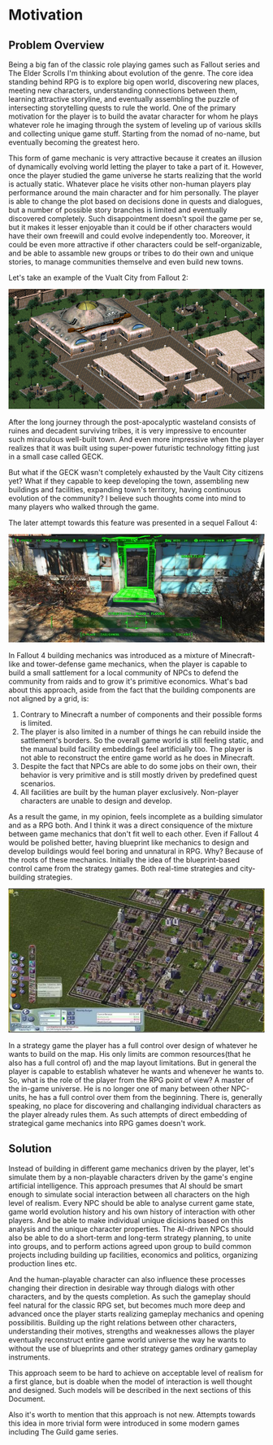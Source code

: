 # Motivation

## Problem Overview

Being a big fan of the classic role playing games such as Fallout series and The Elder Scrolls I'm thinking about evolution of the genre. The core idea standing behind RPG is to explore big open world, discovering new places, meeting new characters, understanding connections between them, learning attractive storyline, and eventually assembling the puzzle of intersecting storytelling quests to rule the world. One of the primary motivation for the player is to build the avatar character for whom he plays whatever role he imaging through the system of leveling up of various skills and collecting unique game stuff. Starting from the nomad of no-name, but eventually becoming the greatest hero.

This form of game mechanic is very attractive because it creates an illusion of dynamically evolving world letting the player to take a part of it. However, once the player studied the game universe he starts realizing that the world is actually static. Whatever place he visits other non-human players play performance around the main character and for him personally. The player is able to change the plot based on decisions done in quests and dialogues, but a number of possible story branches is limited and eventually discovered completely. Such disappointment doesn't spoil the game per se, but it makes it lesser enjoyable than it could be if other characters would have their own freewill and could evolve independently too. Moreover, it could be even more attractive if other characters could be self-organizable, and be able to assamble new groups or tribes to do their own and unique stories, to manage communities themselve and even build new towns.

Let's take an example of the Vualt City from Fallout 2:

![Vault City map](../images/vault-city.png)

After the long journey through the post-apocalyptic wasteland consists of ruines and decadent surviving tribes, it is very impressive to encounter such miraculous well-built town. And even more impressive when the player realizes that it was built using super-power futuristic technology fitting just in a small case called GECK.

But what if the GECK wasn't completely exhausted by the Vault City citizens yet? What if they capable to keep developing the town, assembling new buildings and facilities, expanding town's territory, having continuous evolution of the community? I believe such thoughts come into mind to many players who walked through the game.

The later attempt towards this feature was presented in a sequel Fallout 4:

![Vault City map](../images/fallout-4.jpg)

In Fallout 4 building mechanics was introduced as a mixture of Minecraft-like and tower-defense game mechanics, when the player is capable to build a small sattlement for a local community of NPCs to defend the community from raids and to grow it's primitive economics. What's bad about this approach, aside from the fact that the building components are not aligned by a grid, is:

1. Contrary to Minecraft a number of components and their possible forms is limited.
2. The player is also limited in a number of things he can rebuild inside the sattlement's borders. So the overall game world is still feeling static, and the manual build facility embeddings feel artificially too. The player is not able to reconstruct the entire game world as he does in Minecraft.
3. Despite the fact that NPCs are able to do some jobs on their own, their behavior is very primitive and is still mostly driven by predefined quest scenarios.
4. All facilities are built by the human player exclusively. Non-player characters are unable to design and develop.

As a result the game, in my opinion, feels incomplete as a building simulator and as a RPG both. And I think it was a direct consiquence of the mixture between game mechanics that don't fit well to each other. Even if Fallout 4 would be polished better, having blueprint like mechanics to design and develop buildings would feel boring and unnatural in RPG. Why? Because of the roots of these mechanics. Initially the idea of the blueprint-based control came from the strategy games. Both real-time strategies and city-building strategies.

![Vault City map](../images/simcity.jpg)

In a strategy game the player has a full control over design of whatever he wants to build on the map. His only limits are common resources(that he also has a full control of) and the map layout limitations. But in general the player is capable to establish whatever he wants and whenever he wants to. So, what is the role of the player from the RPG point of view? A master of the in-game universe. He is no longer one of many between other NPC-units, he has a full control over them from the beginning. There is, generally speaking, no place for discovering and challanging individual characters as the player already rules them. As such attempts of direct embedding of strategical game mechanics into RPG games doesn't work.

## Solution

Instead of building in different game mechanics driven by the player, let's simulate them by a non-playable characters driven by the game's engine artificial intelligence. This approach presumes that AI should be smart enough to simulate social interaction between all characters on the high level of realism. Every NPC should be able to analyse current game state, game world evolution history and his own history of interaction with other players. And be able to make individual unique dicisions based on this analysis and the unique character properties. The AI-driven NPCs should also be able to do a short-term and long-term strategy planning, to unite into groups, and to perform actions agreed upon group to build common projects including building up facilities, economics and politics, organizing production lines etc.

And the human-playable character can also influence these processes changing their direction in desirable way through dialogs with other characters, and by the quests completion. As such the gameplay should feel natural for the classic RPG set, but becomes much more deep and advanced once the player starts realizing gameplay mechanics and opening possibilitis. Building up the right relations between other characters, understanding their motives, strengths and weaknesses allows the player eventually reconstruct entire game world universe the way he wants to without the use of blueprints and other strategy games ordinary gameplay instruments.

This approach seem to be hard to achieve on acceptable level of realism for a first glance, but is doable when the model of interaction is well thought and designed. Such models will be described in the next sections of this Document.

Also it's worth to mention that this approach is not new. Attempts towards this idea in more trivial form were introduced in some modern games including The Guild game series.
